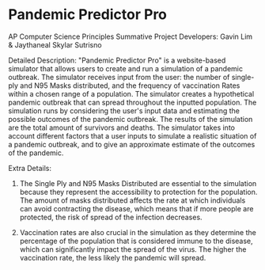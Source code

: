 # Pandemic Predictor Pro

AP Computer Science Principles Summative Project
Developers: Gavin Lim & Jaythaneal Skylar Sutrisno

Detailed Description:
"Pandemic Predictor Pro" is a website-based simulator that allows users to create and run a simulation of a pandemic outbreak. 
The simulator receives input from the user: the number of single-ply and N95 Masks distributed, and the frequency of vaccination Rates within a chosen range of a population. The simulator creates a hypothetical pandemic outbreak that can spread throughout the inputted population. The simulation runs by considering the user's input data and estimating the possible outcomes of the pandemic outbreak. The results of the simulation are the total amount of survivors and deaths. The simulator takes into account different factors that a user inputs to simulate a realistic situation of a pandemic outbreak, and to give an approximate estimate of the outcomes of the pandemic. 

Extra Details:
1. The Single Ply and N95 Masks Distributed are essential to the simulation because they represent the accessibility to protection for the population. The amount of masks distributed affects the rate at which individuals can avoid contracting the disease, which means that if more people are protected, the risk of spread of the infection decreases.

2. Vaccination rates are also crucial in the simulation as they determine the percentage of the population that is considered immune to the disease, which can significantly impact the spread of the virus. The higher the vaccination rate, the less likely the pandemic will spread.
